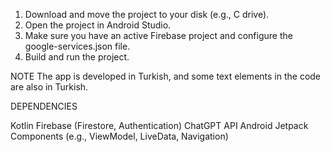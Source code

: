 1. Download and move the project to your disk (e.g., C drive).
2. Open the project in Android Studio.
3. Make sure you have an active Firebase project and configure the google-services.json file.
4. Build and run the project.

NOTE
The app is developed in Turkish, and some text elements in the code are also in Turkish.

DEPENDENCIES

Kotlin
Firebase (Firestore, Authentication)
ChatGPT API
Android Jetpack Components (e.g., ViewModel, LiveData, Navigation)
